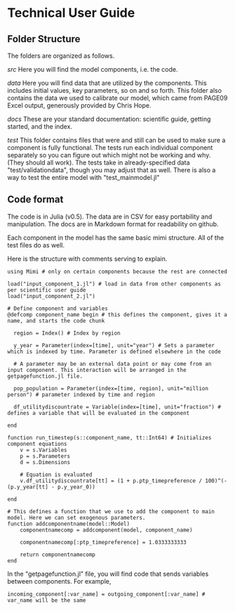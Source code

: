 # Technical User Guide

## Folder Structure

The folders are organized as follows.

*src*
Here you will find the model components, i.e. the code.

*data*
Here you will find data that are utilized by the components. This includes initial values, key parameters, so on and so forth. This folder also contains the data we used to calibrate our model, which came from PAGE09 Excel output, generously provided by Chris Hope.

*docs*
These are your standard documentation: scientific guide, getting started, and the index.

*test*
This folder contains files that were and still can be used to make sure a component is fully functional. The tests run each individual component separately so you can figure out which might not be working and why. (They should all work). The tests take in already-specified data "test/validationdata", though you may adjust that as well. There is also a way to test the entire model with "test_mainmodel.jl"

## Code format

The code is in Julia (v0.5).
The data are in CSV for easy portability and manipulation.
The docs are in Markdown format for readability on github.

Each component in the model has the same basic mimi structure. All of the test files do as well.

Here is the structure with comments serving to explain.

```
using Mimi # only on certain components because the rest are connected

load("input_component_1.jl") # load in data from other components as per scientific user guide
load("input_component_2.jl")

# Define component and variables
@defcomp component_name begin # this defines the component, gives it a name, and starts the code chunk

  region = Index() # Index by region

  y_year = Parameter(index=[time], unit="year") # Sets a parameter which is indexed by time. Parameter is defined elsewhere in the code

  # A parameter may be an external data point or may come from an input component. This interaction will be arranged in the getpagefunction.jl file.

  pop_population = Parameter(index=[time, region], unit="million person") # parameter indexed by time and region

  df_utilitydiscountrate = Variable(index=[time], unit="fraction") # defines a variable that will be evaluated in the component

end

function run_timestep(s::component_name, tt::Int64) # Initializes component equations
    v = s.Variables
    p = s.Parameters
    d = s.Dimensions

    # Equation is evaluated
    v.df_utilitydiscountrate[tt] = (1 + p.ptp_timepreference / 100)^(-(p.y_year[tt] - p.y_year_0))

end

# This defines a function that we use to add the component to main model. Here we can set exogenous parameters.
function addcomponentname(model::Model)
    componentnamecomp = addcomponent(model, component_name)

    componentnamecomp[:ptp_timepreference] = 1.0333333333

    return componentnamecomp
end
```

In the "getpagefunction.jl" file, you will find code that sends variables between components. For example,

```
incoming_component[:var_name] = outgoing_component[:var_name] # var_name will be the same

```
